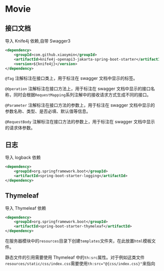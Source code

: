 # Movie

## 接口文档

导入 Knife4j 依赖,自带 Swagger3

```xml
<dependency>
    <groupId>com.github.xiaoymin</groupId>
    <artifactId>knife4j-openapi3-jakarta-spring-boot-starter</artifactId>
    <version>${knife4j}</version>
</dependency>
```

`@Tag` 注解标注在接口类上，用于标注在 swagger 文档中显示的标签。

`@Operation` 注解标注在接口方法上，用于标注在 swagger 文档中显示的接口名称，同时会根据`RequestMapping`系列注解中的接收请求方式生成不同的接口。

`@Parameter` 注解标注在接口方法的参数上，用于标注在 swagger 文档中显示的参数名称、类型、是否必填、默认值等信息。

`@RequestBody` 注解标注在接口方法的参数上，用于标注在 swagger 文档中显示的请求体参数。

## 日志

导入 logback 依赖

```xml
<dependency>
    <groupId>org.springframework.boot</groupId>
    <artifactId>spring-boot-starter-logging</artifactId>
</dependency>
```

## Thymeleaf

导入 Thymeleaf 依赖

```xml
<dependency>
    <groupId>org.springframework.boot</groupId>
    <artifactId>spring-boot-starter-thymeleaf</artifactId>
</dependency>
```

在服务器模块中的`resources`目录下创建`templates`文件夹，在此放置`html`模板文件。

静态文件的引用需要使用 Thymeleaf 中的`th:src`属性。对于例如这类文件`resources/static/css/index.css`需要使用`th:src="@{css/index.css}"`来指向
